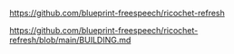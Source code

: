 https://github.com/blueprint-freespeech/ricochet-refresh

https://github.com/blueprint-freespeech/ricochet-refresh/blob/main/BUILDING.md